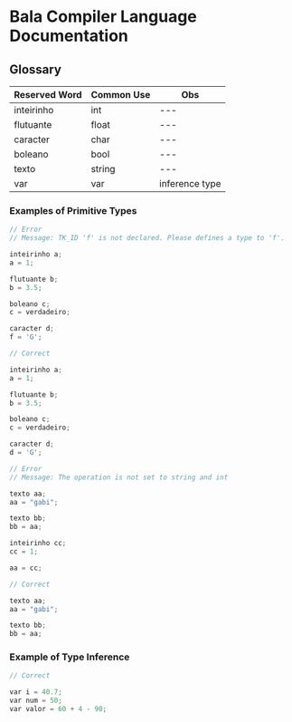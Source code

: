 # Bala Compiler Language Documentation 

## Glossary

| Reserved Word | Common Use | Obs |
|--- |--- |--- |
| inteirinho | int | --- |
| flutuante | float | --- |
| caracter | char | --- |
| boleano | bool | --- |
| texto | string | --- |
| var | var | inference type |


### Examples of Primitive Types

```cpp
// Error
// Message: TK_ID 'f' is not declared. Please defines a type to 'f'.

inteirinho a;
a = 1;

flutuante b;
b = 3.5;

boleano c;
c = verdadeiro;

caracter d;
f = 'G';
```

```cpp
// Correct

inteirinho a;
a = 1;

flutuante b;
b = 3.5;

boleano c;
c = verdadeiro;

caracter d;
d = 'G';
```

```cpp
// Error
// Message: The operation is not set to string and int

texto aa;
aa = "gabi";

texto bb;
bb = aa;

inteirinho cc;
cc = 1;

aa = cc;
```

```cpp
// Correct

texto aa;
aa = "gabi";

texto bb;
bb = aa;
```

### Example of Type Inference

```cpp
// Correct

var i = 40.7;
var num = 50;
var valor = 60 + 4 - 90;

```